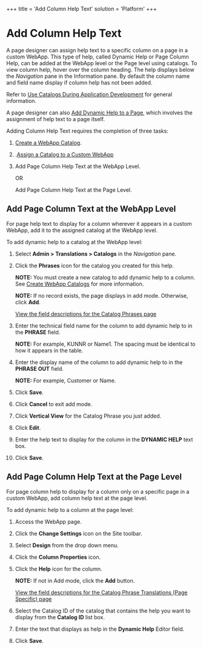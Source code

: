 +++
title = 'Add Column Help Text'
solution = 'Platform'
+++

# Add Column Help Text

A page designer can assign help text to a specific column on a page in a
custom WebApp. This type of help, called Dynamic Help or Page Column
Help, can be added at the WebApp level or the Page level using catalogs.
To view column help, hover over the column heading. The help displays
below the *Navigation* pane in the Information pane. By default the
column name and field name display if column help has not been added.

Refer to [Use Catalogs During Application
Development](../Sys_Admin/Use_Cases/Use_Catalogs.htm) for general
information.

A page designer can also [Add Dynamic Help to a
Page](addDynamicHelpToAPage.htm), which involves the assignment of help
text to a page itself.

Adding Column Help Text requires the completion of three tasks:

1.  [Create a WebApp
    Catalog](../Sys_Admin/Use_Cases/Create_WebApp_Catalogs.htm).

2.  .[Assign a Catalog to a Custom
    WebApp](../Sys_Admin/Use_Cases/Assign%20a%20Catalog%20to%20a%20Custom%20Webapp.htm)

3.  Add Page Column Help Text at the WebApp Level.
    
    OR
    
    Add Page Column Help Text at the Page Level.

## Add Page Column Text at the WebApp Level

For page help text to display for a column wherever it appears in a
custom WebApp, add it to the assigned catalog at the WebApp level.

To add dynamic help to a catalog at the WebApp level:

1.  Select **Admin \> Translations \> Catalogs** in the *Navigation*
    pane.

2.  Click the **Phrases** icon for the catalog you created for this
    help.
    
    **NOTE:** You must create a new catalog to add dynamic help to a
    column. See [Create WebApp
    Catalogs](../Sys_Admin/Use_Cases/Create_WebApp_Catalogs.htm) for
    more information.
    
    **NOTE:** If no record exists, the page displays in add mode.
    Otherwise, click **Add**.
    
    [View the field descriptions for the Catalog Phrases
    page](../Sys_Admin/Page_Desc/Catalog_Phrases.htm)

3.  Enter the technical field name for the column to add dynamic help to
    in the **PHRASE** field.
    
    **NOTE:** For example, KUNNR or Name1. The spacing must be identical
    to how it appears in the table.

4.  Enter the display name of the column to add dynamic help to in the
    **PHRASE OUT** field.
    
    **NOTE:** For example, Customer or Name.

5.  Click **Save**.

6.  Click **Cancel** to exit add mode.

7.  Click **Vertical View** for the Catalog Phrase you just added.

8.  Click **Edit**.

9.  Enter the help text to display for the column in the **DYNAMIC
    HELP** text box.

10. Click **Save**.

## Add Page Column Help Text at the Page Level

For page column help to display for a column only on a specific page in
a custom WebApp, add column help text at the page level.

To add dynamic help to a column at the page level:

1.  Access the WebApp page.

2.  Click the **Change Settings** icon on the Site toolbar.

3.  Select **Design** from the drop down menu.

4.  Click the **Column Properties** icon.

5.  Click the **Help** icon for the column.
    
    **NOTE:** If not in Add mode, click the **Add** button.
    
    [View the field descriptions for the Catalog Phrase Translations
    (Page Specific)
    page](../Sys_Admin/Page_Desc/Catalog%20Phrase%20Translations%20Page%20Specific.htm)

6.  Select the Catalog ID of the catalog that contains the help you want
    to display from the **Catalog ID** list box.

7.  Enter the text that displays as help in the **Dynamic Help** Editor
    field.

8.  Click **Save**.

